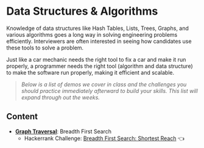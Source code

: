 # Data Structures & Algorithms
Knowledge of data structures like Hash Tables, Lists, Trees, Graphs, and various algorithms goes a long way in solving engineering problems efficiently.  Interviewers are often interested in seeing how candidates use these tools to solve a problem. 

Just like a car mechanic needs the right tool to fix a car and make it run properly, a programmer needs the right tool (algorithm and data structure) to make the software run properly, making it efficient and scalable.

> *Below is a list of demos we cover in class and the challenges you should practice immediately afterward to build your skills.  This list will expand through out the weeks.*

## Content
- [**Graph Traversal**](https://github.com/210823-Enterprise/demos/tree/main/ds%26a/GraphTraversal): Breadth First Search
  - Hackerrank Challenge: [Breadth First Search: Shortest Reach](https://www.hackerrank.com/challenges/bfsshortreach/problem?h_r=internal-search) 👈

